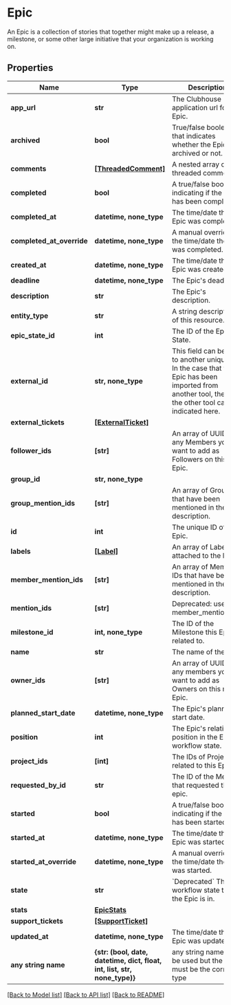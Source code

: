 # Epic

An Epic is a collection of stories that together might make up a release, a milestone, or some other large initiative that your organization is working on.
## Properties
Name | Type | Description | Notes
------------ | ------------- | ------------- | -------------
**app_url** | **str** | The Clubhouse application url for the Epic. | 
**archived** | **bool** | True/false boolean that indicates whether the Epic is archived or not. | 
**comments** | [**[ThreadedComment]**](ThreadedComment.md) | A nested array of threaded comments. | 
**completed** | **bool** | A true/false boolean indicating if the Epic has been completed. | 
**completed_at** | **datetime, none_type** | The time/date the Epic was completed. | 
**completed_at_override** | **datetime, none_type** | A manual override for the time/date the Epic was completed. | 
**created_at** | **datetime, none_type** | The time/date the Epic was created. | 
**deadline** | **datetime, none_type** | The Epic&#39;s deadline. | 
**description** | **str** | The Epic&#39;s description. | 
**entity_type** | **str** | A string description of this resource. | 
**epic_state_id** | **int** | The ID of the Epic State. | 
**external_id** | **str, none_type** | This field can be set to another unique ID. In the case that the Epic has been imported from another tool, the ID in the other tool can be indicated here. | 
**external_tickets** | [**[ExternalTicket]**](ExternalTicket.md) |  | 
**follower_ids** | **[str]** | An array of UUIDs for any Members you want to add as Followers on this Epic. | 
**group_id** | **str, none_type** |  | 
**group_mention_ids** | **[str]** | An array of Group IDs that have been mentioned in the Epic description. | 
**id** | **int** | The unique ID of the Epic. | 
**labels** | [**[Label]**](Label.md) | An array of Labels attached to the Epic. | 
**member_mention_ids** | **[str]** | An array of Member IDs that have been mentioned in the Epic description. | 
**mention_ids** | **[str]** | Deprecated: use member_mention_ids. | 
**milestone_id** | **int, none_type** | The ID of the Milestone this Epic is related to. | 
**name** | **str** | The name of the Epic. | 
**owner_ids** | **[str]** | An array of UUIDs for any members you want to add as Owners on this new Epic. | 
**planned_start_date** | **datetime, none_type** | The Epic&#39;s planned start date. | 
**position** | **int** | The Epic&#39;s relative position in the Epic workflow state. | 
**project_ids** | **[int]** | The IDs of Projects related to this Epic. | 
**requested_by_id** | **str** | The ID of the Member that requested the epic. | 
**started** | **bool** | A true/false boolean indicating if the Epic has been started. | 
**started_at** | **datetime, none_type** | The time/date the Epic was started. | 
**started_at_override** | **datetime, none_type** | A manual override for the time/date the Epic was started. | 
**state** | **str** | &#x60;Deprecated&#x60; The workflow state that the Epic is in. | 
**stats** | [**EpicStats**](EpicStats.md) |  | 
**support_tickets** | [**[SupportTicket]**](SupportTicket.md) |  | 
**updated_at** | **datetime, none_type** | The time/date the Epic was updated. | 
**any string name** | **{str: (bool, date, datetime, dict, float, int, list, str, none_type)}** | any string name can be used but the value must be the correct type | [optional]

[[Back to Model list]](../README.md#documentation-for-models) [[Back to API list]](../README.md#documentation-for-api-endpoints) [[Back to README]](../README.md)


